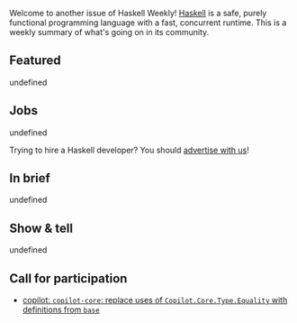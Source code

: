 Welcome to another issue of Haskell Weekly!
[Haskell](https://www.haskell.org) is a safe, purely functional programming language with a fast, concurrent runtime.
This is a weekly summary of what's going on in its community.

## Featured

undefined

## Jobs

undefined

Trying to hire a Haskell developer?
You should [advertise with us](https://haskellweekly.news/advertising.html)!

## In brief

undefined

## Show & tell

undefined

## Call for participation

- [copilot: `copilot-core`: replace uses of `Copilot.Core.Type.Equality` with definitions from `base`](https://github.com/Copilot-Language/copilot/issues/379)
